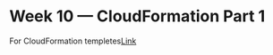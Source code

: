 # Week 10 — CloudFormation Part 1

For CloudFormation templetes[Link](https://aws.amazon.com/cloudformation/resources/templates/)
